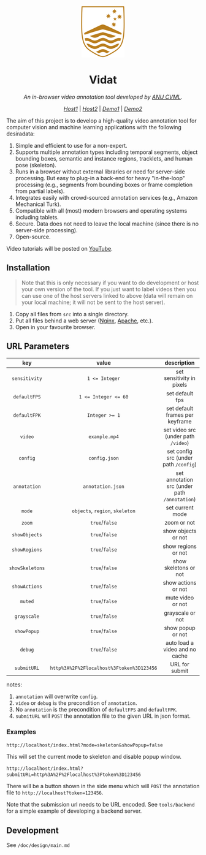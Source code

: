 <div align="center">
<a href="https://www.anu.edu.au/" target="_blank">
   <img src="src/img/logo.svg" alt="ANU logo">
</a>

# Vidat

_An in-browser video annotation tool developed by [ANU CVML](https://github.com/anucvml)._

_[Host1](http://users.cecs.anu.edu.au/~sgould/vidat/)_
| _[Host2](https://vidat.davidz.cn)_
| _[Demo1](http://users.cecs.anu.edu.au/~sgould/vidat/?video=needinput.mp4&config=needinputconfig.json)_
| _[Demo2](https://vidat.davidz.cn/?video=needinput.mp4&annotation=needinput.json#/annotation)_

</div>

The aim of this project is to develop a high-quality video annotation tool for computer vision and machine learning
applications with the following desiradata:

1. Simple and efficient to use for a non-expert.
2. Supports multiple annotation types including temporal segments, object bounding boxes, semantic and instance regions,
   tracklets, and human pose (skeleton).
3. Runs in a browser without external libraries or need for server-side processing. But easy to plug-in a back-end for
   heavy "in-the-loop" processing (e.g., segments from bounding boxes or frame completion from partial labels).
4. Integrates easily with crowd-sourced annotation services (e.g., Amazon Mechanical Turk).
5. Compatible with all (most) modern browsers and operating systems including tablets.
6. Secure. Data does not need to leave the local machine (since there is no server-side processing).
7. Open-source.

Video tutorials will be posted on [YouTube](https://www.youtube.com/playlist?list=PLD-7XrNHCcFLv938DO4yYcTrgaff9BJjN).

## Installation

> Note that this is only necessary if you want to do development or host your own version of the tool. If you just want to label videos then you can use one of the host servers linked to above (data will remain on your local machine; it will not be sent to the host server).

1. Copy all files from `src` into a single directory.
2. Put all files behind a web server ([Nginx](http://nginx.org/), [Apache](http://httpd.apache.org/), etc.).
3. Open in your favourite browser.

## URL Parameters

|       key       |                   value                   |                  description                  |
| :-------------: | :---------------------------------------: | :-------------------------------------------: |
|  `sensitivity`  |              `1 <= Integer`               |           set sensitivity in pixels           |
|  `defaultFPS`   |           `1 <= Integer <= 60`            |                set default fps                |
|  `defaultFPK`   |              `Integer >= 1`               |        set default frames per keyframe        |
|     `video`     |               `example.mp4`               |      set video src (under path `/video`)      |
|    `config`     |               `config.json`               |     set config src (under path `/config`)     |
|  `annotation`   |             `annotation.json`             | set annotation src (under path `/annotation`) |
|     `mode`      |      `objects`, `region`, `skeleton`      |               set current mode                |
|     `zoom`      |              `true`/`false`               |                  zoom or not                  |
|  `showObjects`  |              `true`/`false`               |              show objects or not              |
|  `showRegions`  |              `true`/`false`               |              show regions or not              |
| `showSkeletons` |              `true`/`false`               |             show skeletons or not             |
|  `showActions`  |              `true`/`false`               |              show actions or not              |
|     `muted`     |              `true`/`false`               |               mute video or not               |
|   `grayscale`   |              `true`/`false`               |               grayscale or not                |
|   `showPopup`   |              `true`/`false`               |               show popup or not               |
|     `debug`     |              `true`/`false`               |        auto load a video and no cache         |
|   `submitURL`   | `http%3A%2F%2Flocalhost%3Ftoken%3D123456` |                URL for submit                 |

notes:

1. `annotation` will overwrite `config`.
2. `video` or `debug` is the precondition of `annotation`.
3. No `annotation` is the precondition of `defaultFPS` and `defaultFPK`.
4. `submitURL` will `POST` the annotation file to the given URL in json format.

### Examples

```
http://localhost/index.html?mode=skeleton&showPopup=false
```

This will set the current mode to skeleton and disable popup window.

```
http://localhost/index.html?submitURL=http%3A%2F%2Flocalhost%3Ftoken%3D123456
```

There will be a button shown in the side menu which will `POST` the annotation file to
`http://localhost?token=123456`.

Note that the submission url needs to be URL encoded. See `tools/backend` for a simple example of developing a backend
server.

## Development

See `/doc/design/main.md`
